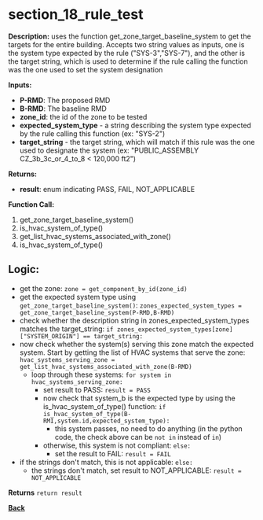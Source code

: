 # section_18_rule_test

**Description:** uses the function get_zone_target_baseline_system to get the targets for the entire building.  Accepts two string values as inputs, one is the system type expected by the rule ("SYS-3","SYS-7"), and the other is the target string, which is used to determine if the rule calling the function was the one used to set the system designation

**Inputs:**  
- **P-RMD**: The proposed RMD
- **B-RMD**: The baseline RMD
- **zone_id**: the id of the zone to be tested
- **expected_system_type** - a string describing the system type expected by the rule calling this function (ex: "SYS-2")
- **target_string** - the target string, which will match if this rule was the one used to designate the system (ex: "PUBLIC_ASSEMBLY CZ_3b_3c_or_4_to_8 < 120,000 ft2")


**Returns:**  
- **result**: enum indicating PASS, FAIL, NOT_APPLICABLE
 
**Function Call:** 

1. get_zone_target_baseline_system()
2. is_hvac_system_of_type()
3. get_list_hvac_systems_associated_with_zone()
4. is_hvac_system_of_type()

## Logic:  
- get the zone: `zone = get_component_by_id(zone_id)`
- get the expected system type using `get_zone_target_baseline_system()`: `zones_expected_system_types = get_zone_target_baseline_system(P-RMD,B-RMD)`
- check whether the description string in zones_expected_system_types matches the target_string: `if zones_expected_system_types[zone]["SYSTEM_ORIGIN"] == target_string:`
- now check whether the system(s) serving this zone match the expected system.  Start by getting the list of HVAC systems that serve the zone: `hvac_systems_serving_zone = get_list_hvac_systems_associated_with_zone(B-RMD)`
	- loop through these systems: `for system in hvac_systems_serving_zone:`
		- set result to PASS: `result = PASS`
		- now check that system_b is the expected type by using the is_hvac_system_of_type() function: `if is_hvac_system_of_type(B-RMI,system.id,expected_system_type):`
			- this system passes, no need to do anything (in the python code, the check above can be `not in` instead of `in`)
		- otherwise, this system is not compliant: `else:`
			- set the result to FAIL: `result = FAIL`
- if the strings don't match, this is not applicable: `else:`
	- the strings don't match, set result to NOT_APPLICABLE: `result = NOT_APPLICABLE`

 **Returns** `return result`  

**[Back](../_toc.md)**
